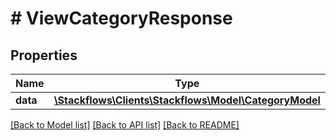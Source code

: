 # # ViewCategoryResponse

## Properties

Name | Type | Description | Notes
------------ | ------------- | ------------- | -------------
**data** | [**\Stackflows\Clients\Stackflows\Model\CategoryModel**](CategoryModel.md) |  | [optional]

[[Back to Model list]](../../README.md#models) [[Back to API list]](../../README.md#endpoints) [[Back to README]](../../README.md)
